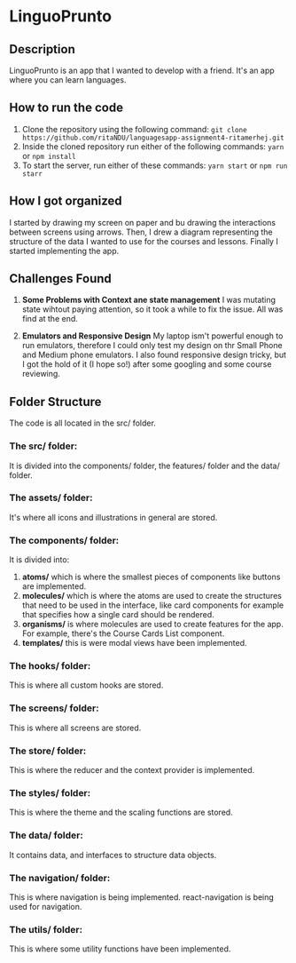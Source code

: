 # LinguoPrunto

## Description
LinguoPrunto is an app that I wanted to develop with a friend. It's an app where you can learn languages.

## How to run the code

1. Clone the repository using the following command:
   `git clone https://github.com/ritaNDU/languagesapp-assignment4-ritamerhej.git`
2. Inside the cloned repository run either of the following commands:
   `yarn` or `npm install`
3. To start the server, run either of these commands:
   `yarn start` or `npm run starr`

## How I got organized

I started by drawing my screen on paper and bu drawing the interactions between screens using arrows. Then, I drew a diagram representing the structure of the data I wanted to use for the courses and lessons.
Finally I started implementing the app.

## Challenges Found

1. **Some Problems with Context ane state management**
   I was mutating state wihtout paying attention, so it took a while to fix the issue. All was find at the end.

2. **Emulators and Responsive Design**
   My laptop ism't powerful enough to run emulators, therefore I could only test my design on thr Small Phone and Medium phone emulators. I also found responsive design tricky, but I got the hold of it (I hope so!) after some googling and some course reviewing.

## Folder Structure

The code is all located in the src/ folder.

### The src/ folder:

It is divided into the components/ folder, the features/ folder and the data/ folder.

### The assets/ folder:

It's where all icons and illustrations in general are stored.

### The components/ folder:

It is divided into:

1. **atoms/** which is where the smallest pieces of components like buttons are implemented.
2. **molecules/** which is where the atoms are used to create the structures that need to be used in the interface, like card components for example that specifies how a single card should be rendered.
3. **organisms/** is where molecules are used to create features for the app. For example, there's the Course Cards List component.
4. **templates/** this is were modal views have been implemented.

### The hooks/ folder:

This is where all custom hooks are stored.

### The screens/ folder:

This is where all screens are stored.

### The store/ folder:

This is where the reducer and the context provider is implemented.

### The styles/ folder:

This is where the theme and the scaling functions are stored.

### The data/ folder:

It contains data, and interfaces to structure data objects.

### The navigation/ folder:

This is where navigation is being implemented. react-navigation is being used for navigation.

### The utils/ folder:

This is where some utility functions have been implemented.

